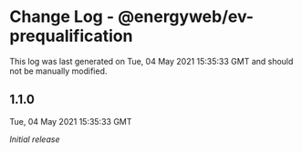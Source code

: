 # Change Log - @energyweb/ev-prequalification

This log was last generated on Tue, 04 May 2021 15:35:33 GMT and should not be manually modified.

## 1.1.0
Tue, 04 May 2021 15:35:33 GMT

_Initial release_


